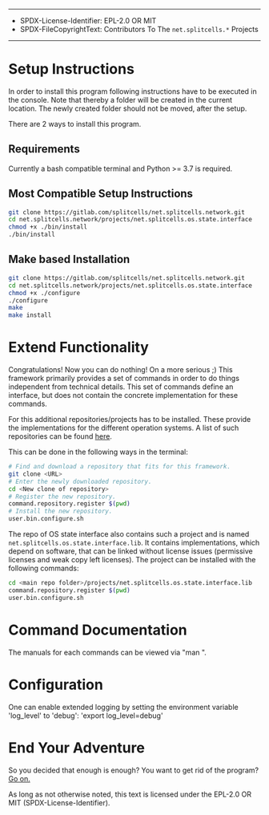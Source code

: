----
* SPDX-License-Identifier: EPL-2.0 OR MIT
* SPDX-FileCopyrightText: Contributors To The `net.splitcells.*` Projects
----
# Setup Instructions
In order to install this program following instructions have to be executed in the console.
Note that thereby a folder will be created in the current location.
The newly created folder should not be moved, after the setup.

There are 2 ways to install this program.

## Requirements

Currently a bash compatible terminal and Python >= 3.7 is required.

## Most Compatible Setup Instructions
```sh
git clone https://gitlab.com/splitcells/net.splitcells.network.git
cd net.splitcells.network/projects/net.splitcells.os.state.interface
chmod +x ./bin/install
./bin/install
```

## Make based Installation
```sh
git clone https://gitlab.com/splitcells/net.splitcells.network.git
cd net.splitcells.network/projects/net.splitcells.os.state.interface
chmod +x ./configure
./configure
make
make install
```

# Extend Functionality

Congratulations!
Now you can do nothing!
On a more serious ;)
This framework primarily provides a set of commands in order to do things independent from technical details.
This set of commands define an interface, but does not contain the concrete implementation for these commands.

For this additional repositories/projects has to be installed.
These provide the implementations for the different operation systems.
A list of such repositories can be found [here](known-repositories.html).

This can be done in the following ways in the terminal:
```sh
# Find and download a repository that fits for this framework.
git clone <URL>
# Enter the newly downloaded repository.
cd <New clone of repository>
# Register the new repository.
command.repository.register $(pwd)
# Install the new repository.
user.bin.configure.sh
```

The repo of OS state interface also contains such a project and is named `net.splitcells.os.state.interface.lib`.
It contains implementations, which depend on software, that can be linked without license issues (permissive licenses and weak copy left licenses).
The project can be installed with the following commands:
```sh
cd <main repo folder>/projects/net.splitcells.os.state.interface.lib
command.repository.register $(pwd)
user.bin.configure.sh
```

# Command Documentation

The manuals for each commands can be viewed via "man <command>".

# Configuration

One can enable extended logging by setting the environment variable 'log_level' to 'debug': 'export log_level=debug'

# End Your Adventure

So you decided that enough is enough?
You want to get rid of the program?
[Go on.](./uninstall.md)

As long as not otherwise noted,
this text is licensed under the EPL-2.0 OR MIT (SPDX-License-Identifier).
